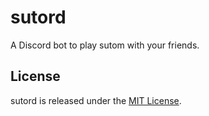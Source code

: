 # sutord

A Discord bot to play sutom with your friends.

## License

sutord is released under the [MIT License](LICENSE).
